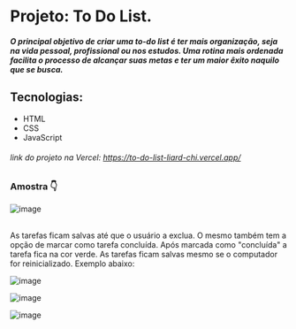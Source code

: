 # Projeto: To Do List.
##### O principal objetivo de criar uma to-do list é ter mais organização, seja na vida pessoal, profissional ou nos estudos. Uma rotina mais ordenada facilita o processo de alcançar suas metas e ter um maior êxito naquilo que se busca.

## Tecnologias:
- HTML
- CSS
- JavaScript

###### link do projeto na Vercel: https://to-do-list-liard-chi.vercel.app/

### Amostra 👇

![image](https://github.com/obrunomarciano/to-do-list/assets/122938679/a79eb521-d933-4584-9484-5add4c3ce6b0)
<br><br />

As tarefas ficam salvas até que o usuário a exclua. O mesmo também tem a opção de marcar como tarefa concluída. Após marcada como "concluída" a tarefa fica na cor verde.
As tarefas ficam salvas mesmo se o computador for reinicializado.
Exemplo abaixo:

![image](https://github.com/obrunomarciano/to-do-list/assets/122938679/a6739470-2d53-4b61-ad54-db6cde51ca66)

![image](https://github.com/obrunomarciano/to-do-list/assets/122938679/55c2df63-a2b9-4526-b361-65ac36149206)

![image](https://github.com/obrunomarciano/to-do-list/assets/122938679/7e70b7b1-69f2-457f-ae72-d43696e6d15d)
<br><br />

